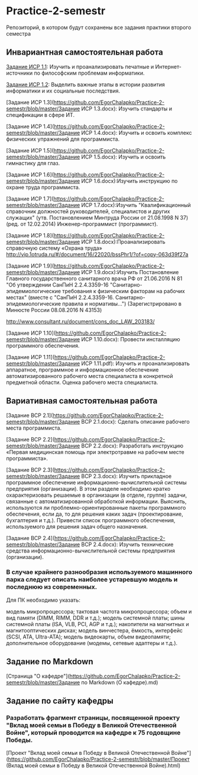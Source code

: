 # Practice-2-semestr
Репозиторий, в котором будут сохранены все задания практики второго семестра



## Инвариантная самостоятельная работа

[Задание ИСР 1.1](https://github.com/EgorChalapko/Practice-2-semestr/blob/master/%D0%97%D0%B0%D0%B4%D0%B0%D0%BD%D0%B8%D0%B5%20%D0%98%D0%A1%D0%A0%201.1.docx): Изучить и проанализировать печатные и Интернет-источники по философским проблемам информатики.

[Задание ИСР 1.2](https://github.com/EgorChalapko/Practice-2-semestr/blob/master/%D0%97%D0%B0%D0%B4%D0%B0%D0%BD%D0%B8%D0%B5%20%D0%98%D0%A1%D0%A0%201.2.pdf): Выделить важные этапы в истории развития информатики и их социальные последствия.

[Задание ИСР 1.3](https://github.com/EgorChalapko/Practice-2-semestr/blob/master/Задание ИСР 1.3.docx): Изучить стандарты и спецификации в сфере ИТ.

[Задание ИСР 1.4](https://github.com/EgorChalapko/Practice-2-semestr/blob/master/Задание ИСР 1.4.docx): Изучить и освоить комплекс физических упражнений для программиста.

[Задание ИСР 1.5](https://github.com/EgorChalapko/Practice-2-semestr/blob/master/Задание ИСР 1.5.docx): Изучить и освоить гимнастику для глаз.

[Задание ИСР 1.6](https://github.com/EgorChalapko/Practice-2-semestr/blob/master/Задание ИСР 1.6.docx):Изучить инструкцию по охране труда программиста.

[Задание ИСР 1.7](https://github.com/EgorChalapko/Practice-2-semestr/blob/master/Задание ИСР 1.7.docx):Изучить "Квалификационный справочник должностей руководителей, специалистов и других служащих" (утв. Постановлением Минтруда России от 21.08.1998 N 37) (ред. от 12.02.2014) Инженер-программист (программист).

[Задание ИСР 1.8](https://github.com/EgorChalapko/Practice-2-semestr/blob/master/Задание ИСР 1.8.docx):Проанализировать справочную систему «Охрана труда» http://vip.1otruda.ru/#/document/16/22020/bssPhr1/?of=copy-063d39f27a

[Задание ИСР 1.9](https://github.com/EgorChalapko/Practice-2-semestr/blob/master/Задание ИСР 1.9.docx):Изучить Постановление Главного государственного санитарного врача РФ от 21.06.2016 N 81 "Об утверждении СанПиН 2.2.4.3359-16 "Санитарно-эпидемиологические требования к физическим факторам на рабочих местах" (вместе с "СанПиН 2.2.4.3359-16. Санитарно-эпидемиологические правила и нормативы...") (Зарегистрировано в Минюсте России 08.08.2016 N 43153)

http://www.consultant.ru/document/cons_doc_LAW_203183/

[Задание ИСР 1.10](https://github.com/EgorChalapko/Practice-2-semestr/blob/master/Задание ИСР 1.10.docx): Провести инсталляцию программного обеспечения.

[Задание ИСР 1.11](https://github.com/EgorChalapko/Practice-2-semestr/blob/master/Задание ИСР 1.11.pdf): Изучить и проанализировать аппаратное, программное и информационное обеспечение автоматизированного рабочего места специалиста в конкретной предметной области. Оценка рабочего места специалиста.



## Вариативная самостоятельная работа

[Задание ВСР 2.1](https://github.com/EgorChalapko/Practice-2-semestr/blob/master/Задание ВСР 2.1.docx): Сделать описание рабочего места программиста.

[Задание ВСР 2.2](https://github.com/EgorChalapko/Practice-2-semestr/blob/master/Задание ВСР 2.2.docx): Разработать инструкцию «Первая медицинская помощь при электротравме на рабочем месте программиста».

[Задание ВСР 2.3](https://github.com/EgorChalapko/Practice-2-semestr/blob/master/Задание ВСР 2.3.docx): Изучить прикладное программное обеспечение информационно-вычислительной системы предприятия (организации). В этом разделе необходимо кратко охарактеризовать решаемые в организации (в отделе, группе) задачи, связанные с автоматизированной обработкой информации. Выяснить, используются ли проблемно-ориентированные пакеты программного обеспечения, если да, то для решения каких задач (проектирование, бухгалтерия и т.д.). Привести список программного обеспечения, используемого для решения задач общего назначения.

[Задание ВСР 2.4](https://github.com/EgorChalapko/Practice-2-semestr/blob/master/Задание ВСР 2.4.docx): Изучить технические средства информационно-вычислительной системы предприятия (организации). 

### В случае крайнего разнообразия используемого машинного парка следует описать наиболее устаревшую модель и последнюю из современных. 

Для ПК необходимо указать: 

модель микропроцессора; тактовая частота микропроцессора; объем и вид памяти (DIMM, RIMM, DDR и т.д.); модель системной платы; шины системной платы (ISA, VLB, PCI, AGP и т.д.); накопители на магнитных и магнитооптических дисках; модель винчестера, ёмкость, интерфейс (SCSI, ATA, Ultra-ATA); модель видеокарты, объем видеопамяти; дополнительное оборудование (модемы, сетевые адаптеры и т.д.).



## Задание по Markdown 

[Страница "О кафедре"](https://github.com/EgorChalapko/Practice-2-semestr/blob/master/Задание по Markdown (О кафедре).md)



## Задание по сайту кафедры

### Разработать фрагмент страницы, посвященной проекту "Вклад моей семьи в Победу в Великой Отечественной Войне", который проводится на кафедре к 75 годовщине Победы. 

[Проект "Вклад моей семьи в Победу в Великой Отечественной Войне"](https://github.com/EgorChalapko/Practice-2-semestr/blob/master/Проект (Вклад моей семьи в Победу в Великой Отечественной Войне).html)
